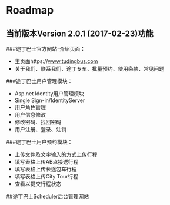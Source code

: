 # Roadmap
## 当前版本Version 2.0.1 (2017-02-23)功能
###途丁巴士官方网站-介绍页面：
* 主页面https://www.tudingbus.com
* 关于我们、联系我们、途丁专车、批量预约、使用条款、常见问题

###途丁巴士用户管理模块：
* Asp.net Identity用户管理模块
* Single Sign-in/IdentityServer
* 用户角色管理
* 用户信息修改
* 修改密码、找回密码
* 用户注册、登录、注销

###途丁巴士用户预约模块：
* 上传文件及文字输入的方式上传行程
* 填写表格上传AB点接送行程
* 填写表格上传长途包车行程
* 填写表格上传City Tour行程
* 查看以提交行程状态

##途丁巴士Scheduler后台管理网站
